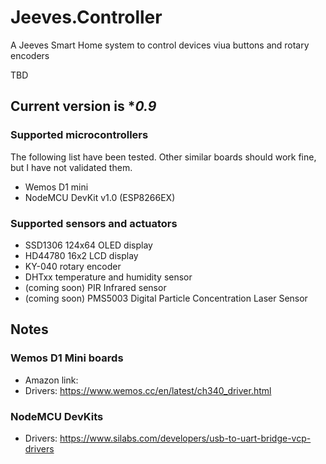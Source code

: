 # Jeeves.Controller
A Jeeves Smart Home system to control devices viua buttons and rotary encoders

TBD

## Current version is **0.9*

### Supported microcontrollers

The following list have been tested. Other similar boards should work fine, but I have not validated them.

* Wemos D1 mini
* NodeMCU DevKit v1.0 (ESP8266EX)

### Supported sensors and actuators

* SSD1306 124x64 OLED display
* HD44780 16x2 LCD display
* KY-040 rotary encoder
* DHTxx temperature and humidity sensor
* (coming soon) PIR Infrared sensor
* (coming soon) PMS5003 Digital Particle Concentration Laser Sensor 

## Notes

### Wemos D1 Mini boards

* Amazon link:
* Drivers: https://www.wemos.cc/en/latest/ch340_driver.html

### NodeMCU DevKits

* Drivers: https://www.silabs.com/developers/usb-to-uart-bridge-vcp-drivers